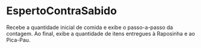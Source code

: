 # EspertoContraSabido
Recebe a quantidade inicial de comida e exibe o passo-a-passo da contagem. Ao final, exibe a quantidade de itens entregues à Raposinha e ao Pica-Pau.
